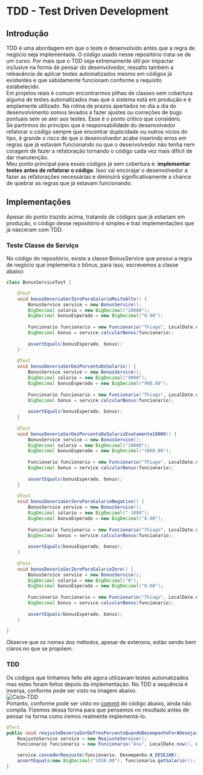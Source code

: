 # TDD - Test Driven Development  
## Introdução
TDD é uma abordagem em que o teste é desenvolvido antes que a regra de negócio seja implementada. O código usado nesse repositório trata-se de um curso. Por mais que o TDD seja extremamente útil por impactar inclusive na forma de pensar do desenvolvedor, ressalto também a releavância de aplicar testes automatizados mesmo em códigos já existentes e que sabidamente funcionam conforme a requisito estabelecido.  
Em projetos reais é comum encontrarmos pilhas de classes sem cobertura alguma de testes automatizados mas que o sistema está em produção e é amplamente utilizado. Na rotina de prazos apertados no dia a dia do desenvolvimento somos levados a fazer ajustes ou correções de bugs pontuais sem se ater aos testes. Esse é o ponto crítico que considero.  
Se partirmos do princípio que é responsabilidade do desenvolvedor refatorar o código sempre que encontrar duplicidade ou outros vícios do tipo, é grande o risco de que o desenvolvedor acabe inserindo erros em regras que já estavam funcionando ou que o desenvolvedor não tenha nem coragem de fazer a refatoração tornando o código cada vez mais difícil de dar manutenção.  
Meu ponto principal para esses códigos já sem cobertura é: **implementar testes antes de refatorar o código**. Isso vai encorajar o desenvolvedor a fazer as refatorações necessárias e diminuirá significativamente a chance de quebrar as regras que já estavam funcionando.
## Implementações  
Apesar do ponto trazido acima, tratando de códigos que já estariam em produção, o código desse repositório é simples e traz implementações que já nasceram com TDD.  
### Teste Classe de Serviço  
No código do repositório, existe a classe BonusService que possui a regra de negócio que implementa o bônus, para isso, escrevemos a classe abaixo:
```java  
class BonusServiceTest {

	@Test
	void bonusDeveriaSerZeroParaSalarioMuitoAlto() {
		BonusService service = new BonusService();
		BigDecimal salario = new BigDecimal("28000");
		BigDecimal bonusEsperado = new BigDecimal("0.00");
		
		Funcionario funcionario = new Funcionario("Thiago", LocalDate.now(), salario);
		BigDecimal bonus = service.calcularBonus(funcionario);
		
		assertEquals(bonusEsperado, bonus);
	}
	
	@Test
	void bonusDeveriaSerDezPorcentoDoSalario() {
		BonusService service = new BonusService();
		BigDecimal salario = new BigDecimal("9000");
		BigDecimal bonusEsperado = new BigDecimal("900.00");
		
		Funcionario funcionario = new Funcionario("Thiago", LocalDate.now(), salario);
		BigDecimal bonus = service.calcularBonus(funcionario);
		
		assertEquals(bonusEsperado, bonus);
	}
	
	@Test
	void bonusDeveriaSerDezPorcentoDoSalarioExatamente10000() {
		BonusService service = new BonusService();
		BigDecimal salario = new BigDecimal("10000");
		BigDecimal bonusEsperado = new BigDecimal("1000.00");
		
		Funcionario funcionario = new Funcionario("Thiago", LocalDate.now(), salario);
		BigDecimal bonus = service.calcularBonus(funcionario);
		
		assertEquals(bonusEsperado, bonus);
	}
	
	@Test
	void bonusDeveriaSerZeroParaSalarioNegativo() {
		BonusService service = new BonusService();
		BigDecimal salario = new BigDecimal("-1000");
		BigDecimal bonusEsperado = new BigDecimal("0.00");
		
		Funcionario funcionario = new Funcionario("Thiago", LocalDate.now(), salario);
		BigDecimal bonus = service.calcularBonus(funcionario);
		
		assertEquals(bonusEsperado, bonus);
	}
	
	@Test
	void bonusDeveriaSerZeroParaSalarioZero() {
		BonusService service = new BonusService();
		BigDecimal salario = new BigDecimal("0");
		BigDecimal bonusEsperado = new BigDecimal("0.00");
		
		Funcionario funcionario = new Funcionario("Thiago", LocalDate.now(), salario);
		BigDecimal bonus = service.calcularBonus(funcionario);
		
		assertEquals(bonusEsperado, bonus);
	}

}
```  
Observe que os nomes dos métodos, apesar de extensos, estão sendo bem claros no que se propõem.
### TDD  
Os códigos que tinhamos feito até agora utilizavam testes automatizados mas estes foram feitos depois da implementação. No TDD a sequência é inversa, conforme pode ser visto na imagem abaixo.   
![Ciclo-TDD](http://newyorkschooltalk.org/wp-content/uploads/2020/02/1_ieVWcSsJmeBbZFo6a_dL5g.png)  
Portanto, conforme pode ser visto no [commit](https://github.com/thiagovf/tdd/commit/11bf2428562bc71736f18d79c43b8609cbfd7ba5) do código abaixo, ainda não compila. Fizemos dessa forma para que pensemos no resultado antes de pensar na forma como iremos realmente implementá-lo.
```java  
@Test
public void reajusteDeveriaSerDeTresPorcentoQuandoDesempenhoForADesejar() {
	ReajusteService service = new ReajusteService();
	Funcionario funcionario = new Funcionario("Ana", LocalDate.now(), new BigDecimal("1000.00"));

	service.concederReajuste(funcionario, Desempenho.A_DESEJAR);
	assertEquals(new BigDecimal("1030.00"), funcionario.getSalario());
}
```  
